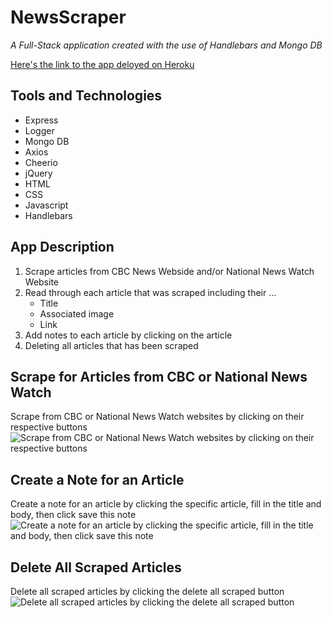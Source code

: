 # NewsScraper

*A Full-Stack application created with the use of Handlebars and Mongo DB*

[Here's the link to the app deloyed on Heroku](https://intense-ridge-35213.herokuapp.com/)

## Tools and Technologies
* Express
* Logger
* Mongo DB
* Axios
* Cheerio
* jQuery
* HTML
* CSS
* Javascript
* Handlebars


## App Description

1. Scrape articles from CBC News Webside and/or National News Watch Website
2. Read through each article that was scraped including their ...
    * Title
    * Associated image
    * Link
3. Add notes to each article by clicking on the article
4. Deleting all articles that has been scraped

## Scrape for Articles from CBC or National News Watch
Scrape from CBC or National News Watch websites by clicking on their respective buttons
![Scrape from CBC or National News Watch websites by clicking on their respective buttons](https://user-images.githubusercontent.com/43242191/57391413-7d1e2b00-718c-11e9-984f-24a6ef108ae3.gif)

## Create a Note for an Article
Create a note for an article by clicking the specific article, fill in the title and body, then click save this note
![Create a note for an article by clicking the specific article, fill in the title and body, then click save this note](https://user-images.githubusercontent.com/43242191/57391413-7d1e2b00-718c-11e9-984f-24a6ef108ae3.gif)

## Delete All Scraped Articles
Delete all scraped articles by clicking the delete all scraped button
![Delete all scraped articles by clicking the delete all scraped button](https://user-images.githubusercontent.com/43242191/57391411-7c859480-718c-11e9-85a2-2f71c2765bb5.gif)